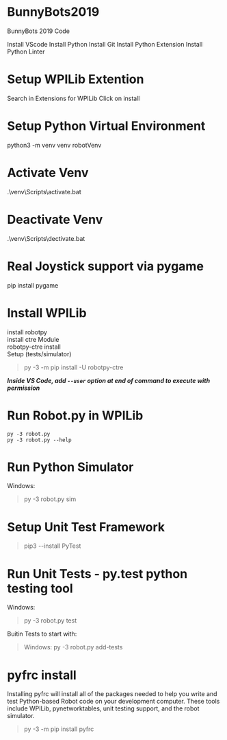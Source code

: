 # BunnyBots2019
 BunnyBots 2019 Code

Install VScode
Install Python
Install Git
Install Python Extension
Install Python Linter

# Setup WPILib Extention
Search in Extensions for WPILib
Click on install

# Setup Python Virtual Environment
python3 -m venv venv
robotVenv

# Activate Venv
.\venv\Scripts\activate.bat

# Deactivate Venv
.\venv\Scripts\dectivate.bat

# Real Joystick support via pygame
pip install pygame

# Install WPILib
install robotpy  
install ctre Module  
robotpy-ctre install  
Setup (tests/simulator)  
> py -3 -m pip install -U robotpy-ctre  

***Inside VS Code, add `--user` option at end of command to execute with permission***

# Run Robot.py in WPILib
    py -3 robot.py
    py -3 robot.py --help


# Run Python Simulator
Windows:   
> py -3 robot.py sim

# Setup Unit Test Framework
> pip3 --install PyTest

# Run Unit Tests - py.test python testing tool
Windows:  
> py -3 robot.py test

Buitin Tests to start with:
> Windows:   py -3 robot.py add-tests

# pyfrc install
Installing pyfrc will install all of the packages needed to help you write and test Python-based Robot code on your development computer. These tools include WPILib, pynetworktables, unit testing support, and the robot simulator.
> py -3 -m pip install pyfrc
